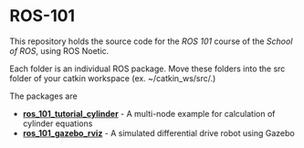 # ROS-101

This repository holds the source code for the _ROS 101_ course of the _School of ROS_, using ROS Noetic.

Each folder is an individual ROS package. Move these folders into the src folder of your catkin workspace (ex. ~/catkin_ws/src/.)

The packages are
- [**ros_101_tutorial_cylinder**](ros_101_tutorial_cylinder) - A multi-node example for calculation of cylinder equations 
- [**ros_101_gazebo_rviz**](ros_101_gazebo_rviz) - A simulated differential drive robot using Gazebo